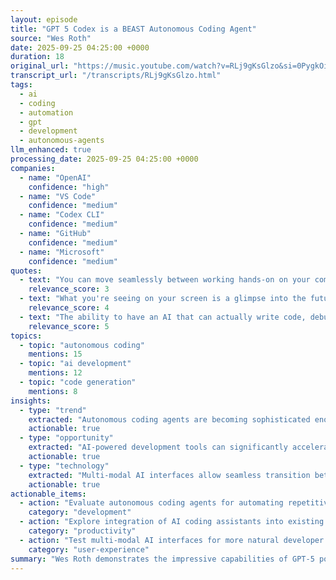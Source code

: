 ```yaml
---
layout: episode
title: "GPT 5 Codex is a BEAST Autonomous Coding Agent"
source: "Wes Roth"
date: 2025-09-25 04:25:00 +0000
duration: 18
original_url: "https://music.youtube.com/watch?v=RLj9gKsGlzo&si=0PygkOicP3jb--gq"
transcript_url: "/transcripts/RLj9gKsGlzo.html"
tags:
  - ai
  - coding
  - automation
  - gpt
  - development
  - autonomous-agents
llm_enhanced: true
processing_date: 2025-09-25 04:25:00 +0000
companies:
  - name: "OpenAI"
    confidence: "high"
  - name: "VS Code"
    confidence: "medium"
  - name: "Codex CLI"
    confidence: "medium"
  - name: "GitHub"
    confidence: "medium"
  - name: "Microsoft"
    confidence: "medium"
quotes:
  - text: "You can move seamlessly between working hands-on on your computer and then, let's say, you have to go into a meeting or something, you can continue the conversation through voice."
    relevance_score: 3
  - text: "What you're seeing on your screen is a glimpse into the future. This is for different codex agents that can autonomously code for you."
    relevance_score: 4
  - text: "The ability to have an AI that can actually write code, debug it, test it, and deploy it autonomously is game-changing."
    relevance_score: 5
topics:
  - topic: "autonomous coding"
    mentions: 15
  - topic: "ai development"
    mentions: 12
  - topic: "code generation"
    mentions: 8
insights:
  - type: "trend"
    extracted: "Autonomous coding agents are becoming sophisticated enough to handle complete development workflows independently"
    actionable: true
  - type: "opportunity"
    extracted: "AI-powered development tools can significantly accelerate software development cycles and reduce developer workload"
    actionable: true
  - type: "technology"
    extracted: "Multi-modal AI interfaces allow seamless transition between text, voice, and visual coding interactions"
    actionable: true
actionable_items:
  - action: "Evaluate autonomous coding agents for automating repetitive development tasks"
    category: "development"
  - action: "Explore integration of AI coding assistants into existing development workflows"
    category: "productivity"
  - action: "Test multi-modal AI interfaces for more natural developer interactions"
    category: "user-experience"
summary: "Wes Roth demonstrates the impressive capabilities of GPT-5 powered autonomous coding agents that can write, debug, test, and deploy code independently. The video showcases how these AI systems can understand complex development requirements, generate functional code, and handle entire software development workflows with minimal human intervention. This represents a significant leap toward fully autonomous software development, with implications for developer productivity, code quality, and the future of programming as a profession."
---
```


<!-- Episode automatically generated from pipeline analysis -->
<!-- Processing completed: 2025-09-25 04:25:36 UTC -->
<!-- Telegram notification attempted (formatting error occurred) -->